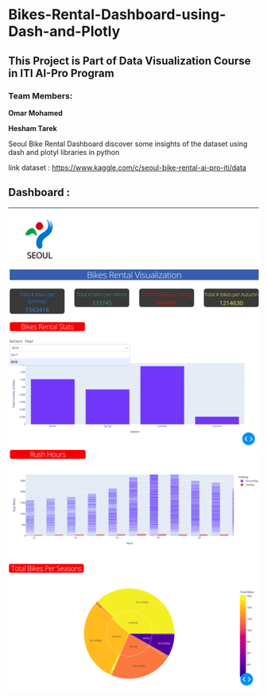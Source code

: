 # Bikes-Rental-Dashboard-using-Dash-and-Plotly

## This Project is Part of Data Visualization Course in ITI AI-Pro Program

### Team Members:

**Omar Mohamed**

**Hesham Tarek**

Seoul Bike Rental Dashboard discover some insights of the dataset using dash and plotyl libraries in python

link dataset : https://www.kaggle.com/c/seoul-bike-rental-ai-pro-iti/data

## Dashboard :
![](screenshot1.png)
![](screenshot2.png)
![](screenshot3.png)
![](screenshot4.png)
